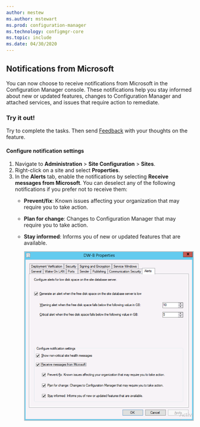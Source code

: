 ```yaml
---
author: mestew
ms.author: mstewart
ms.prod: configuration-manager
ms.technology: configmgr-core
ms.topic: include
ms.date: 04/30/2020
---
```


## Notifications from Microsoft
<!--3953121-->
You can now choose to receive notifications from Microsoft in the Configuration Manager console. These notifications help you stay informed about new or updated features, changes to Configuration Manager and attached services, and issues that require action to remediate.


### Try it out!

Try to complete the tasks. Then send [Feedback](../../technical-preview-2003.md#bkmk_feedback) with your thoughts on the feature.

#### Configure notification settings

1. Navigate to **Administration** > **Site Configuration** > **Sites**.
1. Right-click on a site and select **Properties**.
1. In the **Alerts** tab, enable the notifications by selecting **Receive messages from Microsoft**. You can deselect any of the following notifications if you prefer not to receive them:  
   - **Prevent/fix**: Known issues affecting your organization that may require you to take action.
   - **Plan for change**: Changes to Configuration Manager that may require you to take action.
   - **Stay informed**: Informs you of new or updated features that are available.

     [ ![Notificaions from Microsoft options in site properties](../../media/3953121-microsoft-notifications.png)](../../media/3953121-microsoft-notifications.png#lightbox)
